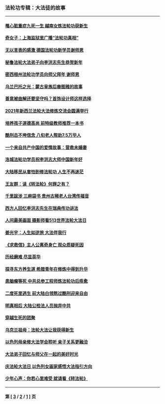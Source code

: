 ### 法轮功专辑：大法徒的故事
---
#### [罹心脏重症九死一生 越南女炼法轮功获新生](../../pages/nf1147481/n13732766.md?07080430) 
#### [奇女子：上海监狱里广播“法轮功真相”](../../pages/nf1147481/n13726443.md?07080430) 
#### [无以言表的感激 德国法轮功新学员谢师恩](../../pages/nf1147481/n13543790.md?07080430) 
#### [秘鲁法轮大法弟子向李洪志先生恭贺新年](../../pages/nf1147481/n13540182.md?07080430) 
#### [密西根州法轮功学员向师父拜年 谢师恩](../../pages/nf1147481/n13538183.md?07080430) 
#### [乌兰巴托之光：蒙古皇族后裔图雅的故事](../../pages/nf1147481/n13155759.md?07080430) 
#### [善意被曲解还要坚守吗？首饰设计师这样选择](../../pages/nf1147481/n13077575.md?07080430) 
#### [2021年新西兰法轮大法修炼交流会圆满举行](../../pages/nf1147481/n13033149.md?07080430) 
#### [培养孩子道德高尚 前特级教师推荐一本书](../../pages/nf1147481/n12938640.md?07080430) 
#### [酷刑击不垮信念 八旬老人帮助7.5万华人](../../pages/nf1147481/n12880712.md?07080430) 
#### [一个来自共产中国的爱情故事：营救未婚妻](../../pages/nf1147481/n12778386.md?07080430) 
#### [洛城法轮功学员祝李洪志大师中国新年好](../../pages/nf1147481/n12724685.md?07080430) 
#### [大陆移民从害怕到修法轮功 人生不再迷茫](../../pages/nf1147481/n12414325.md?07080430) 
#### [王友群：读《转法轮》何罪之有？](../../pages/nf1147481/n12408647.md?07080430) 
#### [千里跋涉 三麻袋书 贵州古稀老人台湾传福音](../../pages/nf1147481/n12198750.md?07080430) 
#### [西方人回忆李洪志先生在瑞典传功讲法](../../pages/nf1147481/n12099607.md?07080430) 
#### [人间最美画面 摄影师看513世界法轮大法日](../../pages/nf1147481/n12094118.md?07080430) 
#### [姜光宇：人生如逆旅 大法伴我行](../../pages/nf1147481/n12088664.md?07080430) 
#### [《求救信》主人公离奇身亡 观众质疑死因](../../pages/nf1147481/n11845215.md?07080430) 
#### [历经磨难 尽显英华](../../pages/nf1147481/n11723297.md?07080430) 
#### [探寻东方养生道 希腊青年在修炼中得到升华](../../pages/nf1147481/n11494502.md?07080430) 
#### [患脑瘤等死 中共总参工程师炼法轮功后痊愈](../../pages/nf1147481/n11466682.md?07080430) 
#### [二度死里逃生 前大陆白领熬过酷刑迎来自由](../../pages/nf1147481/n11368594.md?07080430) 
#### [明真相后 大陆公检法人员抛弃中共](../../pages/nf1147481/n11358618.md?07080430) 
#### [穿越生死的团聚](../../pages/nf1147481/n11258922.md?07080430) 
#### [乌克兰祖母：法轮大法让我获得新生](../../pages/nf1147481/n11269457.md?07080430) 
#### [以色列母亲修大法学会聆听 亲子关系更融洽](../../pages/nf1147481/n11268195.md?07080430) 
#### [大法弟子回忆与师父在一起的美好时光](../../pages/nf1147481/n11267759.md?07080430) 
#### [庆法轮大法日 以色列女画家感悟大法指引方向](../../pages/nf1147481/n11267735.md?07080430) 
#### [少年心声：你若心里难受 就请看《转法轮》](../../pages/nf1147481/n11267496.md?07080430) 

---
#### 第 [ [3](./3.md?07080430) / [2](./2.md?07080430) / [1](./1.md?07080430) ] 页

